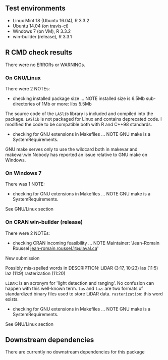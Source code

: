 ## Test environments
* Linux Mint 18 (Ubuntu 16.04), R 3.3.2
* Ubuntu 14.04 (on travis-ci)
* Windows 7 (on VM), R 3.3.2
* win-builder (release), R 3.3.1

## R CMD check results
There were no ERRORs or WARNINGs. 

### On GNU/Linux
There were 2 NOTEs:

* checking installed package size ... NOTE
  installed size is  6.5Mb
  sub-directories of 1Mb or more:
    libs   5.5Mb

The source code of the `LASlib` library is included and compiled into the package.
`LASlib` is not packaged for Linux and contains deprecated code. 
I modified the code to be compatible both with R and C++98 standards.

* checking for GNU extensions in Makefiles ... NOTE
GNU make is a SystemRequirements.

GNU make serves only to use the wildcard both in makevar and makevar.win 
Nobody has reported an issue relative to GNU make on Windows.

### On Windows 7
There was 1 NOTE:

* checking for GNU extensions in Makefiles ... NOTE
GNU make is a SystemRequirements.

See GNU/Linux section

### On CRAN win-builder (release)
There were 2 NOTEs:

* checking CRAN incoming feasibility ... NOTE
Maintainer: 'Jean-Romain Roussel <jean-romain.roussel.1@ulaval.ca>'

New submission

Possibly mis-spelled words in DESCRIPTION:
  LiDAR (3:17, 10:23)
  las (11:5)
  laz (11:9)
  rasterization (11:20)

`LiDAR`: is an acronym for 'light detection and ranging'. No confusion can happen with this well-known term.
`las` and `laz`: are two formats of standardized binary files used to store LiDAR data.
`rasterization`: this word exists.

* checking for GNU extensions in Makefiles ... NOTE
GNU make is a SystemRequirements.

See GNU/Linux section

## Downstream dependencies
There are currently no downstream dependencies for this package
